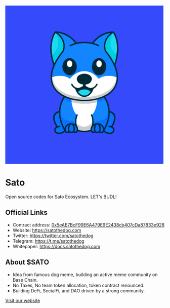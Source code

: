 !['logo'](public/SATO.png)
# Sato

Open source codes for Sato Ecosystem. LET's BUDL!

## Official Links

- Contract address: [0x5eAE7BcF99E6A479E9E2438cb407cDa87833e928](https://etherscan.io/token/0x5eAE7BcF99E6A479E9E2438cb407cDa87833e928)
- Website: https://satothedog.com
- Twitter: https://twitter.com/satothedog
- Telegram: https://t.me/satothedog
- Whitepaper: https://docs.satothedog.com

## About $SATO

- Idea from famous dog meme, building an active meme community on Base Chain.
- No Taxes, No team token allocation, token contract renounced.
- Building DeFi, SocialFi, and DAO driven by a strong community.

[Visit our website](https://satothedog.com)
